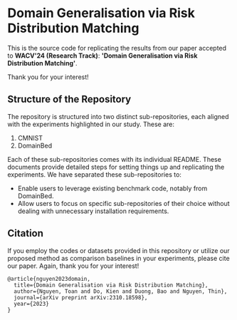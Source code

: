 # Domain Generalisation via Risk Distribution Matching

This is the source code for replicating the results from our paper accepted to **WACV'24 (Research Track)**: **'Domain Generalisation via Risk Distribution Matching'**.

Thank you for your interest!

## Structure of the Repository

The repository is structured into two distinct sub-repositories, each aligned with the experiments highlighted in our study. These are:

1. CMNIST
2. DomainBed

Each of these sub-repositories comes with its individual README. These documents provide detailed steps for setting things up and replicating the experiments. We have separated these sub-repositories to:

- Enable users to leverage existing benchmark code, notably from DomainBed.
- Allow users to focus on specific sub-repositories of their choice without dealing with unnecessary installation requirements.

## Citation

If you employ the codes or datasets provided in this repository or utilize our proposed method as comparison baselines in your experiments, please cite our paper. Again, thank you for your interest!
```
@article{nguyen2023domain,
  title={Domain Generalisation via Risk Distribution Matching},
  author={Nguyen, Toan and Do, Kien and Duong, Bao and Nguyen, Thin},
  journal={arXiv preprint arXiv:2310.18598},
  year={2023}
}
```
